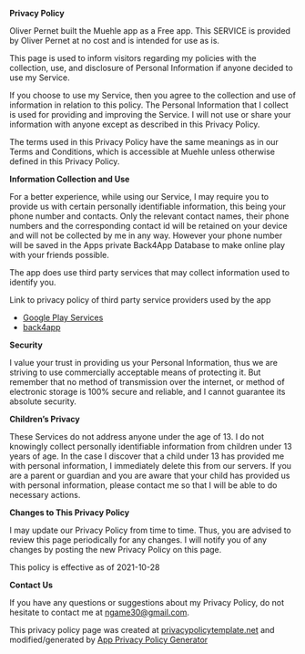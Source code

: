 **Privacy Policy**

Oliver Pernet built the Muehle app as a Free app. This SERVICE is provided by Oliver Pernet at no cost and is intended for use as is.

This page is used to inform visitors regarding my policies with the collection, use, and disclosure of Personal Information if anyone decided to use my Service.

If you choose to use my Service, then you agree to the collection and use of information in relation to this policy. The Personal Information that I collect is used for providing and improving the Service. I will not use or share your information with anyone except as described in this Privacy Policy.

The terms used in this Privacy Policy have the same meanings as in our Terms and Conditions, which is accessible at Muehle unless otherwise defined in this Privacy Policy.

**Information Collection and Use**

For a better experience, while using our Service, I may require you to provide us with certain personally identifiable information, this being your phone number and contacts. Only the relevant contact names, their phone numbers and the corresponding contact id will be retained on your device and will not be collected by me in any way. However your phone number will be saved in the Apps private Back4App Database to make online play with your friends possible.

The app does use third party services that may collect information used to identify you.

Link to privacy policy of third party service providers used by the app

*   [Google Play Services](https://www.google.com/policies/privacy/)
*   [back4app](https://www.back4app.com/privacy.pdf)

[comment]: <> (**Log Data**)
[comment]: <> (I want to inform you that whenever you use my Service, in a case of an error in the app I collect data and information &#40;through third party products&#41; on your phone called Log Data. This Log Data may include information such as your device Internet Protocol &#40;“IP”&#41; address, device name, operating system version, the configuration of the app when utilizing my Service, the time and date of your use of the Service, and other statistics.)
**Security**

I value your trust in providing us your Personal Information, thus we are striving to use commercially acceptable means of protecting it. But remember that no method of transmission over the internet, or method of electronic storage is 100% secure and reliable, and I cannot guarantee its absolute security.

**Children’s Privacy**

These Services do not address anyone under the age of 13. I do not knowingly collect personally identifiable information from children under 13 years of age. In the case I discover that a child under 13 has provided me with personal information, I immediately delete this from our servers. If you are a parent or guardian and you are aware that your child has provided us with personal information, please contact me so that I will be able to do necessary actions.

**Changes to This Privacy Policy**

I may update our Privacy Policy from time to time. Thus, you are advised to review this page periodically for any changes. I will notify you of any changes by posting the new Privacy Policy on this page.

This policy is effective as of 2021-10-28

**Contact Us**

If you have any questions or suggestions about my Privacy Policy, do not hesitate to contact me at ngame30@gmail.com.

This privacy policy page was created at [privacypolicytemplate.net](https://privacypolicytemplate.net) and modified/generated by [App Privacy Policy Generator](https://app-privacy-policy-generator.nisrulz.com/)
